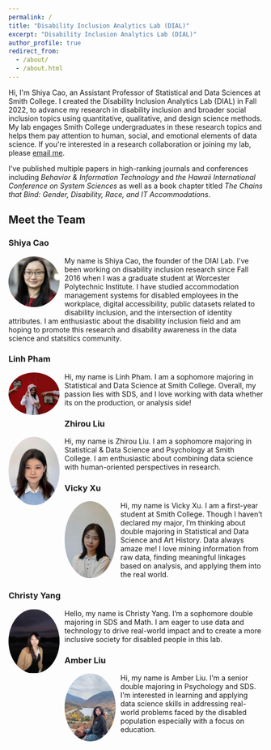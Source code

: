 ```yaml
---
permalink: /
title: "Disability Inclusion Analytics Lab (DIAL)"
excerpt: "Disability Inclusion Analytics Lab (DIAL)"
author_profile: true
redirect_from: 
  - /about/
  - /about.html
---
```


Hi, I'm Shiya Cao, an Assistant Professor of Statistical and Data Sciences at Smith College. I created the Disability Inclusion Analytics Lab (DIAL) in Fall 2022, to advance my research in disability inclusion and broader social inclusion topics using quantitative, qualitative, and design science methods. My lab engages Smith College undergraduates in these research topics and helps them pay attention to human, social, and emotional elements of data science. If you're interested in a research collaboration or joining my lab, please [email me](mailto:scao53@smith.edu).

I've published multiple papers in high-ranking journals and conferences including *Behavior & Information Technology* and *the Hawaii International Conference on System Sciences* as well as a book chapter titled *The Chains that Bind: Gender, Disability, Race, and IT Accommodations*.

## Meet the Team

### Shiya Cao

<div style="max-width: 20%; float: left; margin-right: 10px; margin-bottom:10px;">

<img src="../images/Shiya_Cao_51_small_square.jpg" alt="Shiya Cao" style="border-radius: 50%;">

</div>

My name is Shiya Cao, the founder of the DIAl Lab. I've been working on disability inclusion research since Fall 2016 when I was a graduate student at Worcester Polytechnic Institute. I have studied accommodation management systems for disabled employees in the workplace, digital accessibility, public datasets related to disability inclusion, and the intersection of identity attributes. I am enthusiastic about the disability inclusion field and am hoping to promote this research and disability awareness in the data science and statsitics community.

### Linh Pham

<div style="max-width: 20%; float: left; margin-right: 10px; margin-bottom:10px;">

<img src="../images/linh_pham.jpg" alt="Linh Pham" style="border-radius: 50%;">

</div>

Hi, my name is Linh Pham. I am a sophomore majoring in Statistical and Data Science at Smith College. Overall, my passion lies with SDS, and I love working with data whether its on the production,  or analysis side!

### Zhirou Liu

<div style="max-width: 20%; float: left; margin-right: 10px; margin-bottom:10px;">

<img src="../images/ZhirouLiu.jpg" alt="Zhirou Liu" style="border-radius: 50%;">

</div>

Hi, my name is Zhirou Liu. I am a sophomore majoring in Statistical & Data Science and Psychology at Smith College. I am enthusiastic about combining data science with human-oriented perspectives in research.

### Vicky Xu

<div style="max-width: 20%; float: left; margin-right: 10px; margin-bottom:10px;">

<img src="../images/VickyXu.jpg" alt="Vicky Xu" style="border-radius: 50%;">

</div>

Hi, my name is Vicky Xu. I am a first-year student at Smith College. Though I haven’t declared my major, I’m thinking about double majoring in Statistical and Data Science and Art History. Data always amaze me! I love mining information from raw data, finding meaningful linkages based on analysis, and applying them into the real world.

### Christy Yang

<div style="max-width: 20%; float: left; margin-right: 10px; margin-bottom:10px;">

<img src="../images/ChristyYang.jpg" alt="Christy Yang" style="border-radius: 50%;">

</div>

Hello, my name is Christy Yang. I’m a sophomore double majoring in SDS and Math. I am eager to use data and technology to drive real-world impact and to create a more inclusive society for disabled people in this lab.

### Amber Liu

<div style="max-width: 20%; float: left; margin-right: 10px; margin-bottom:10px;">

<img src="../images/AmberLiu.JPG" alt="Amber Liu" style="border-radius: 50%;">

</div>

Hi, my name is Amber Liu. I’m a senior double majoring in Psychology and SDS. I’m interested in learning and applying data science skills in addressing real-world problems faced by the disabled population especially with a focus on education.
